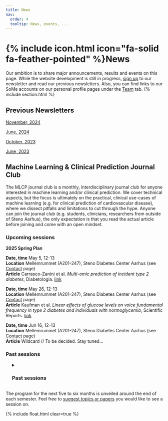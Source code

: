 ```yaml
---
title: News
nav:
  order: 4
  tooltip: News, events, ...
---
```


# {% include icon.html icon="fa-solid fa-feather-pointed" %}News

Our ambition is to share major announcements, results and events on this page. While the website development is still in progress, [sign up](https://mailchi.mp/rm/hulman-lab-newsletter) to our newsletter and read our previous newsletters. 
Also, you can find links to our SoMe accounts on our personal profile pages under the [Team](https://hulmanlab.com/team/) tab.
{% include section.html %}

## Previous Newsletters
[November, 2024](https://mailchi.mp/rm/frrdr0n5n5-12697476)

[June, 2024](https://mailchi.mp/rm/frrdr0n5n5-12691985?e=eaee5a6fe)

[October, 2023](https://mailchi.mp/rm/frrdr0n5n5)

[June, 2023](https://mailchi.mp/rm/off-to-a-good-start)

## Machine Learning & Clinical Prediction Journal Club
The MLCP journal club is a monthly, interdisciplinary journal club for anyone interested in machine learning and/or clinical prediction.  We cover technical aspects, but the focus is ultimately on the practical, clinical use-cases of machine learning (e.g. for clinical prediction of cardiovascular disease), where we dissect pitfalls and limitations to cut through the hype. Anyone can join the journal club (e.g. students, clinicians, researchers from outside of Steno Aarhus), the only expectation is that you read the actual article before joining and come with an open mindset.

### Upcoming sessions

**2025 Spring Plan**

**Date, time** May 5, 12-13  
**Location** Mellemrummet (A201-247), Steno Diabetes Center Aarhus (see [Contact](https://hulmanlab.com/contact/) page)  
**Article** Carrasco-Zanini et al. *Multi-omic prediction of incident type 2 diabetes*, Diabetologia. [link](https://doi.org/10.1007/s00125-023-06027-x)

**Date, time** May 26, 12-13  
**Location** Mellemrummet (A201-247), Steno Diabetes Center Aarhus (see [Contact](https://hulmanlab.com/contact/) page)  
**Article** Kaufman et al. *Linear effects of glucose levels on voice fundamental frequency in type 2 diabetes and individuals with normoglycemia*, Scientific Reports. [link](https://doi.org/10.1038/s41598-024-69620-z)

**Date, time** Jun 16, 12-13  
**Location** Mellemrummet (A201-247), Steno Diabetes Center Aarhus (see [Contact](https://hulmanlab.com/contact/) page)  
**Article** Wildcard // To be decided. Stay tuned...

### Past sessions

<details style="margin-left: 20px;">
<summary><h3>Past sessions</h3></summary>

<b>Date, time:</b> Mar 24, 12-13  <br>
<b>Location:</b> Mellemrummet (A201-247), Steno Diabetes Center Aarhus (see <a href="https://hulmanlab.com/contact/">Contact</a> page)  <br>
<b>Article:</b> Kapoor & Narayanan. <i>Leakage and the reproducibility crisis in machine-learning-based science</i>, Patterns. <a href="https://doi.org/10.1016/j.patter.2023.100804">Link</a>

<b>Date, time:</b> Feb 24, 12-13  <br>
<b>Location:</b> Spektrummet (A401-111), Steno Diabetes Center Aarhus (see <a href="https://hulmanlab.com/contact/">Contact</a> page)  <br>
<b>Article:</b> Kim et al. <i>Health-LLM: Large Language Models for Health Prediction via Wearable Sensor Data</i>, arXiv. <a href="https://doi.org/10.48550/arXiv.2401.06866">Link</a>

<b>Date, time:</b> Jan 27, 12-13  <br>
<b>Location:</b> Mellemrummet (A201-247), Steno Diabetes Center Aarhus (see <a href="https://hulmanlab.com/contact/">Contact</a> page)  <br>
<b>Article:</b> Helmink et al. <i>Lifetime and 10-year cardiovascular risk prediction in individuals with type 1 diabetes: The LIFE-T1D model</i>, Diabetes, Obesity & Metabolism. <a href="https://doi.org/10.1111/dom.15531">Link</a>

<b>Date, time:</b> Dec 16, 12-13  <br>
<b>Location:</b> Mellemrummet (A201-247), Steno Diabetes Center Aarhus (see <a href="https://hulmanlab.com/contact/">Contact</a> page)  <br>
<b>Article:</b> Zhou et al. <i>A foundation model for generalizable disease detection from retinal images</i>, Nature. <a href="https://www.nature.com/articles/s41586-023-06555-x">Link</a>

<b>Date, time:</b> Nov 25, 12-13  <br>
<b>Location:</b> Spektrummet (A401-111), Steno Diabetes Center Aarhus (see <a href="https://hulmanlab.com/contact/">Contact</a> page)  <br>
<b>Article:</b> Groh et al. <i>Deep learning-aided decision support for diagnosis of skin disease across skin tones</i>, Nature Medicine. <a href="https://www.nature.com/articles/s41591-023-02728-3">Link</a>

<b>Date, time:</b> Oct 28, 12-13  <br>
<b>Location:</b> Mellemrummet (A201-247), Steno Diabetes Center Aarhus (see <a href="https://hulmanlab.com/contact/">Contact</a> page)  <br>
<b>Article:</b> Maris et al. <i>Ethical use of artificial intelligence to prevent sudden cardiac death: an interview study of patient perspectives</i>, BMC Medical Ethics. <a href="https://bmcmedethics.biomedcentral.com/articles/10.1186/s12910-024-01042-y">Link</a>

<b>Date, time:</b> Sep 23, 12-13  <br>
<b>Location:</b> Mellemrummet (A201-247), Steno Diabetes Center Aarhus (see <a href="https://hulmanlab.com/contact/">Contact</a> page)  <br>
<b>Article:</b> Jiang et al. <i>Health system-scale language models are all-purpose prediction engines</i>, Nature. <a href="https://www.nature.com/articles/s41586-023-06160-y">Link</a>

<b>Date, time:</b> Aug 26, 12-13  <br>
<b>Location:</b> Mellemrummet (A201-247), Steno Diabetes Center Aarhus (see <a href="https://hulmanlab.com/contact/">Contact</a> page)  <br>
<b>Article:</b> Hughes et al. <i>A deep learning-based electrocardiogram risk score for long term cardiovascular death and disease</i>, npj Digital Medicine. <a href="https://www.nature.com/articles/s41746-023-00916-6">Link</a>

<b>Date, time:</b> Jun 24, 12-13  <br>
<b>Location:</b> Hjerterummet (A201-248), Steno Diabetes Center Aarhus (see <a href="https://hulmanlab.com/contact/">Contact</a> page)  <br>
<b>Article:</b> Deng et al. <i>Deep transfer learning and data augmentation improve glucose levels prediction in type 2 diabetes patients</i>, npj Digital Medicine. <a href="https://www.nature.com/articles/s41746-021-00480-x">Link</a>

<b>Date, time:</b> May 27, 12-13  <br>
<b>Location:</b> Krearummet (A301-100), Steno Diabetes Center Aarhus (see <a href="https://hulmanlab.com/contact/">Contact</a> page)  <br>
<b>Article:</b> Tang et al. <i>Evaluating large language models on medical evidence summarization</i>, npj Digital Medicine. <a href="https://www.nature.com/articles/s41746-023-00896-7">Link</a>

</details>

The program for the next five to six months is unveiled around the end of each semester. Feel free to [suggest topics or papers](mailto:andaas@rm.dk) you would like to see a session on.
 
{% include float.html clear=true %}
